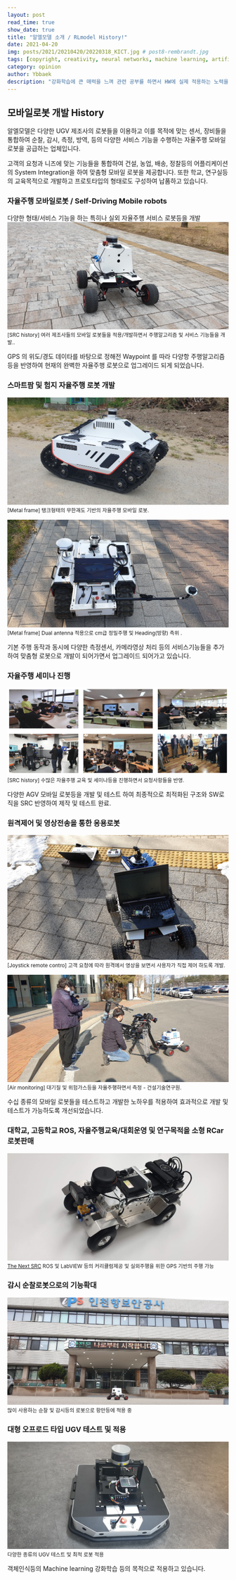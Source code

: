 ```yaml
---
layout: post
read_time: true
show_date: true
title: "알엘모델 소개 / RLmodel History!"
date: 2021-04-20
img: posts/2021/20210420/20220318_KICT.jpg # post8-rembrandt.jpg
tags: [copyright, creativity, neural networks, machine learning, artificial intelligence]
category: opinion
author: Ybbaek
description: "강화학습에 큰 매력을 느껴 관련 공부를 하면서 HW에 실제 적용하는 노력을 하던 중, 크고 무거운 챠량 혹은 로봇등을 사용하는데 어려움을 많이 격게되어, 휴대성이 좋고 쉽게 테스트나 개발을 할 수 있는 플랫폼이 필요하게되어 만들게 되었습니다."
---
```

## 모바일로봇 개발 History
알엘모델은 다양한 UGV 제조사의 로봇들을 이용하고 이를  목적에 맞는 센서, 장비들을 통합하여 순찰, 감시, 측정, 방역, 등의 다양한 서비스 기능을 수행하는 자율주행 모바일 로봇을 공급하는 업체입니다.

고객의 요청과 니즈에 맞는 기능들을 통합하여 건설, 농업, 배송, 정찰등의 어플리케이션의 System Integration을 하여 맞춤형 모바일 로봇을 제공합니다.
또한 학교, 연구실등의 교육목적으로 개발하고 프로토타입의 형태로도 구성하여 납품하고 있습니다.

### 자율주행 모바일로봇 / Self-Driving Mobile robots
다양한 형태/서비스 기능을 하는 특히나 실외 자율주행 서비스 로봇등을 개발 
![SRC history](./assets/img/posts/2021/20210420/20220318_KICT.jpg)
<small>[SRC history] 여러 제조사들의 모바일 로봇들을 적용/개발하면서 주행알고리즘 및 서비스 기능들을 개발..</small>

GPS 의 위도/경도 데이타를 바탕으로 정해전 Waypoint 를 따라 다양항 주행알고리즘등을 반영하여 현재의 완벽한 자율주행 로봇으로 업그레이드 되게 되었습니다.

### 스마트팜 및 험지 자율주행 로봇 개발
![Metal frame](./assets/img/posts/2021/20210420/20220513_bunker.jpg)
<small>[Metal frame] 탱크형태의 무한괘도 기반의 자율주행 모바일 로봇.</small>

![Metal frame](./assets/img/posts/2021/20210420/bunker2.jpg)
<small>[Metal frame] Dual antenna 적용으로 cm급 정밀주행 및 Heading(방향) 측위 .</small>

기본 주행 동작과 동시에 다양한 측정센서, 카메라영상 처리 등의 서비스기능들을 추가하여 맞춤형 로봇으로 개발이 되어가면서 업그레이드 되어가고 있습니다.

### 자율주행 세미나 진행
![SRC history](./assets/img/posts/2021/20210420/seminars.png)
<small>[SRC history] 수많은 자율주행 교육 및 세미나등을 진행하면서 요청사항들을 반영.</small>

다양한 AGV 모바일 로봇등을 개발 및 테스트 하여 최종적으로 최적화된 구조와 SW로직을 SRC 반영하여 제작 및 테스트 완료.

### 원격제어 및 영상전송을 통한 응용로봇
![SRC history](./assets/img/posts/2021/20210420/20210119_scoutmini.jpg)
<small>[Joystick remote contro] 고객 요청에 따라 원격에서 영상을 보면서 사용자가 직접 제어 하도록 개발.</small>

![SRC history](./assets/img/posts/2021/20210420/20220126_KITECH.jpg)
<small>[Air monitoring] 대기질 및 위험가스등을 자율주행하면서 측정 - 건설기술연구원.</small>

수십 종류의 모바일 로봇들을 테스트하고 개발한 노하우를 적용하여 효과적으로 개발 및 테스트가 가능하도록 개선되었습니다.

### 대학교, 고등학교 ROS, 자율주행교육/대회운영 및 연구목적을 소형 RCar 로봇판매
![The Next SRC](./assets/img/posts/2021/20210420/RLCar.jpg)
<small>[The Next SRC](https://github.com/yunbum/SRC) ROS 및 LabVIEW 등의 커리큘럼제공 및 실외주행을 위한 GPS 기반의 주행 가능  </small>

###  감시 순찰로봇으로의 기능확대
![Patrol robot](./assets/img/posts/2021/20210420/20220318_ips.jpg)
<small>많이 사용하는 순찰 및 감시등의 로봇으로 항만등에 적용 중</small>

###  대형 오프로드 타입 UGV 테스트 및 적용
![UGV robots](./assets/img/posts/2021/20210420/tracer.jpg)
<small>다양한 종류의 UGV 테스트 및 최적 로봇 적용</small>

객체인식등의 Machine learning 강화학습 등의 목적으로 적용하고 있습니다.